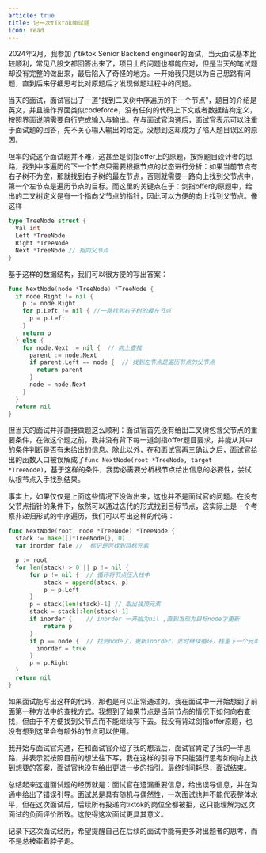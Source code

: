 ```yaml
---
article: true
title: 记一次tiktok面试题
icon: read
---
```


2024年2月，我参加了tiktok Senior Backend engineer的面试，当天面试基本比较顺利，常见八股文都回答出来了，项目上的问题也都能应对，但是当天的笔试题却没有完整的做出来，最后陷入了奇怪的地方。一开始我只是以为自己思路有问题，直到后来仔细思考比对原题后才发现做题过程中的问题。

当天的面试，面试官出了一道“找到二叉树中序遍历的下一个节点”，题目的介绍是英文，并且操作界面类似codeforce，没有任何的代码上下文或者数据结构定义，按照界面说明需要自行完成输入与输出。在与面试官沟通后，面试官表示可以注重于面试题的回答，先不关心输入输出的给定。没想到这却成为了陷入题目误区的原因。

坦率的说这个面试题并不难，这甚至是剑指offer上的原题，按照题目设计者的思路，找到中序遍历的下一个节点只需要根据节点的状态进行分析：如果当前节点有右子树不为空，那就找到右子树的最左节点，否则就需要一路向上找到父节点中，第一个左节点是遍历节点的目标。而这里的关键点在于：剑指offer的原题中，给出的二叉树定义是有一个指向父节点的指针，因此可以方便的向上找到父节点。像这样


```go
type TreeNode struct {
  Val int
  Left *TreeNode
  Right *TreeNode
  Next *TreeNode // 指向父节点
}
```

基于这样的数据结构，我们可以很方便的写出答案：

```go
func NextNode(node *TreeNode) *TreeNode {
  if node.Right != nil {
    p := node.Right
    for p.Left != nil { //一路找到右子树的最左节点
      p = p.Left
    }
    return p
  } else {
    for node.Next != nil {  // 向上查找
      parent := node.Next
      if parent.Left == node {  // 找到左节点是遍历节点的父节点
        return parent
      }
      node = node.Next
    }
  }
  return nil
}
```

但当天的面试并非直接做题这么顺利：面试官首先没有给出二叉树包含父节点的重要条件，在做这个题之前，我并没有背下每一道剑指offer题目要求，并能从其中的条件判断是否有未给出的信息。除此以外，在和面试官再三确认之后，面试官给出的函数入口被误解成了`func NextNode(root *TreeNode, target *TreeNode)`，基于这样的条件，我势必需要分析根节点给出信息的必要性，尝试从根节点入手找到结果。

事实上，如果仅仅是上面这些情况下没做出来，这也并不是面试官的问题。在没有父节点指针的条件下，依然可以通过迭代的形式找到目标节点，这实际上是一个考察非递归形式的中序遍历，我们可以写出这样的代码：

```go
func NextNode(root, node *TreeNode) *TreeNode {
  stack := make([]*TreeNode{}, 0)
  var inorder fale //  标记是否找到目标元素

  p := root
  for len(stack) > 0 || p != nil {
      for p != nil {  // 循环将节点压入栈中
          stack = append(stack, p)  
          p = p.Left
      }
      p = stack[len(stack)-1] // 取出栈顶元素
      stack = stack[:len(stack)-1]
      if inorder {    // inorder 一开始为nil ,直到发现为目标node才更新
          return p
      }
      if p == node {  // 找到node了，更新inorder，此时继续循环，栈里下一个元素即为需要元素
        inorder = true
      }
      p = p.Right
  }
  return nil
}
```

如果面试能写出这样的代码，那也是可以正常通过的。我在面试中一开始想到了前面第一种方法中的查找方式。我想到了如果节点是当前节点的情况下如何向右查找，但由于不方便找到父节点而不能继续写下去。我没有背过剑指offer原题，也没有想到这里会有额外的节点可以使用。

我开始与面试官沟通，在和面试官介绍了我的想法后，面试官肯定了我的一半思路，并表示就按照目前的想法往下写，我在这样的引导下只能强行思考如何向上找到想要的答案，面试官也没有给出更进一步的指引。最终时间耗尽，面试结束。

总结起来这道面试题的经历就是：面试官在遗漏重要信息，给出误导信息，并在沟通中给出了错误引导。面试总是具有随机与偶然性，一次面试也并不能代表整体水平，但在这次面试后，后续所有投递向tiktok的岗位全都被拒，这只能理解为这次面试的负面评价所致。这使得这次面试更具其意义。

记录下这次面试经历，希望提醒自己在后续的面试中能有更多对出题者的思考，而不是总被牵着脖子走。

